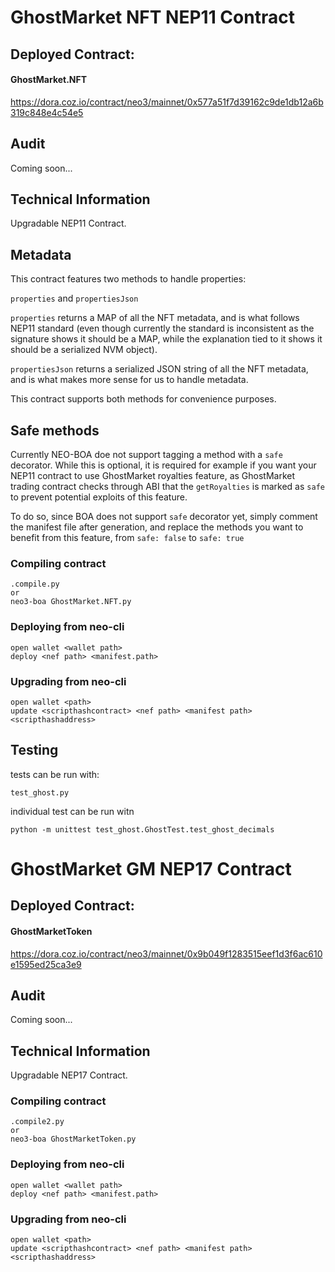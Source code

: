 # GhostMarket NFT NEP11 Contract
## Deployed Contract:

#### GhostMarket.NFT
https://dora.coz.io/contract/neo3/mainnet/0x577a51f7d39162c9de1db12a6b319c848e4c54e5

## Audit

Coming soon...

## Technical Information

Upgradable NEP11 Contract.

## Metadata

This contract features two methods to handle properties:

`properties` and `propertiesJson`

`properties` returns a MAP of all the NFT metadata, and is what follows NEP11 standard (even though currently the standard is inconsistent as the signature shows it should be a MAP, while the explanation tied to it shows it should be a serialized NVM object).

`propertiesJson` returns a serialized JSON string of all the NFT metadata, and is what makes more sense for us to handle metadata.

This contract supports both methods for convenience purposes.

## Safe methods

Currently NEO-BOA doe not support tagging a method with a `safe` decorator. While this is optional, it is required for example if you want your NEP11 contract to use GhostMarket royalties feature, as GhostMarket trading contract checks through ABI that the `getRoyalties` is marked as `safe` to prevent potential exploits of this feature.

To do so, since BOA does not support `safe` decorator yet, simply comment the manifest file after generation, and replace the methods you want to benefit from this feature, from `safe: false` to `safe: true`

### Compiling contract
```
.compile.py
or
neo3-boa GhostMarket.NFT.py
```

### Deploying from neo-cli
```
open wallet <wallet path>
deploy <nef path> <manifest.path>
```

### Upgrading from neo-cli
```
open wallet <path>
update <scripthashcontract> <nef path> <manifest path> <scripthashaddress>
```

## Testing

tests can be run with:

```
test_ghost.py
```

individual test can be run witn  
```
python -m unittest test_ghost.GhostTest.test_ghost_decimals
```

# GhostMarket GM NEP17 Contract

## Deployed Contract:

#### GhostMarketToken
https://dora.coz.io/contract/neo3/mainnet/0x9b049f1283515eef1d3f6ac610e1595ed25ca3e9

## Audit

Coming soon...

## Technical Information

Upgradable NEP17 Contract.

### Compiling contract
```
.compile2.py
or
neo3-boa GhostMarketToken.py
```

### Deploying from neo-cli
```
open wallet <wallet path>
deploy <nef path> <manifest.path>
```

### Upgrading from neo-cli
```
open wallet <path>
update <scripthashcontract> <nef path> <manifest path> <scripthashaddress>
